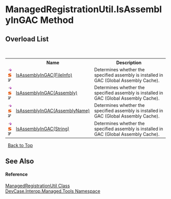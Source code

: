# ManagedRegistrationUtil.IsAssemblyInGAC Method 
 


## Overload List
&nbsp;<table><tr><th></th><th>Name</th><th>Description</th></tr><tr><td>![Public method](media/pubmethod.gif "Public method")![Static member](media/static.gif "Static member")![Code example](media/CodeExample.png "Code example")</td><td><a href="M_DevCase_Interop_Managed_Tools_ManagedRegistrationUtil_IsAssemblyInGAC">IsAssemblyInGAC(FileInfo)</a></td><td>
Determines whether the specified assembly is installed in GAC (Global Assembly Cache).</td></tr><tr><td>![Public method](media/pubmethod.gif "Public method")![Static member](media/static.gif "Static member")![Code example](media/CodeExample.png "Code example")</td><td><a href="M_DevCase_Interop_Managed_Tools_ManagedRegistrationUtil_IsAssemblyInGAC_1">IsAssemblyInGAC(Assembly)</a></td><td>
Determines whether the specified assembly is installed in GAC (Global Assembly Cache).</td></tr><tr><td>![Public method](media/pubmethod.gif "Public method")![Static member](media/static.gif "Static member")![Code example](media/CodeExample.png "Code example")</td><td><a href="M_DevCase_Interop_Managed_Tools_ManagedRegistrationUtil_IsAssemblyInGAC_2">IsAssemblyInGAC(AssemblyName)</a></td><td>
Determines whether the specified assembly is installed in GAC (Global Assembly Cache).</td></tr><tr><td>![Public method](media/pubmethod.gif "Public method")![Static member](media/static.gif "Static member")![Code example](media/CodeExample.png "Code example")</td><td><a href="M_DevCase_Interop_Managed_Tools_ManagedRegistrationUtil_IsAssemblyInGAC_3">IsAssemblyInGAC(String)</a></td><td>
Determines whether the specified assembly is installed in GAC (Global Assembly Cache).</td></tr></table>&nbsp;
<a href="#managedregistrationutil.isassemblyingac-method">Back to Top</a>

## See Also


#### Reference
<a href="T_DevCase_Interop_Managed_Tools_ManagedRegistrationUtil">ManagedRegistrationUtil Class</a><br /><a href="N_DevCase_Interop_Managed_Tools">DevCase.Interop.Managed.Tools Namespace</a><br />